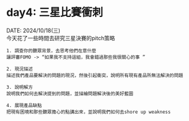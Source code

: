# day4: 三星比賽衝刺
DATE: 2024/10/18(三)  
今天花了一些時間去研究三星決賽的pitch策略

```
1. 調查你的聽眾背景，去思考他們在意什麼
讓評審FOMO -> “如果我不支持這組，我會錯過那些我很關心的事 ”

2. 現況描述
描述我們產品要解決的問題的現況，然後引起衝突，說明所有現有產品所無法解決的問題

3. 說明解方
說明我們如何去解決提到的問題，並描繪問題解決後的美好藍圖

4. 展現產品缺點
把現有困境和那些聽眾擔心的點講出來，並說明我們如何去shore up weakness
```